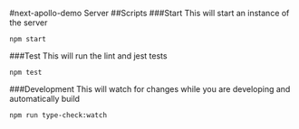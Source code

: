#next-apollo-demo Server
##Scripts
###Start
This will start an instance of the server
```shell
npm start
```

###Test
This will run the lint and jest tests
```shell
npm test
```

###Development
This will watch for changes while you are developing and automatically build
```shell
npm run type-check:watch
```
